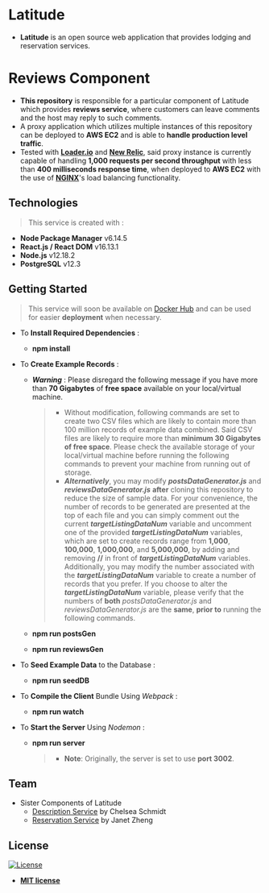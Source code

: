 # Latitude

- **Latitude** is an open source web application that provides lodging and reservation services.

# Reviews Component

- **This repository** is responsible for a particular component of Latitude which provides **reviews service**, where customers can leave comments and the host may reply to such comments.
- A proxy application which utilizes multiple instances of this repository can be deployed to **AWS EC2** and is able to **handle production level traffic**.
 - Tested with <a href="https://loader.io/" target="_blank">**Loader.io**</a> and <a href="https://newrelic.com/" target="_blank">**New Relic**</a>, said proxy instance is currently capable of handling **1,000 requests per second throughput** with less than **400 milliseconds response time**, when deployed to **AWS EC2** with the use of <a href="https://www.nginx.com/" target="_blank">**NGINX**</a>'s load balancing functionality.


## Technologies
> This service is created with :
- **Node Package Manager**    v6.14.5
- **React.js / React DOM**    v16.13.1
- **Node.js**    v12.18.2
- **PostgreSQL**    v12.3


## Getting Started
> This service will soon be available on <a href="https://hub.docker.com/repository/docker/wpark95/" target="_blank">Docker Hub</a> and can be used for easier **deployment** when necessary.

- To **Install Required Dependencies** :
  - **npm install**

- To **Create Example Records** :
  - ***Warning*** : Please disregard the following message if you have more than **70 Gigabytes** of **free space** available on your local/virtual machine.
    > - Without modification, following commands are set to create two CSV files which are likely to contain more than 100 million records of example data combined. Said CSV files are likely to require more than **minimum 30 Gigabytes of free space**. Please check the available storage of your local/virtual machine before running the following commands to prevent your machine from running out of storage.
    > - ***Alternatively***, you may modify ***postsDataGenerator.js*** and ***reviewsDataGenerator.js*** **after** cloning this repository to reduce the size of sample data. For your convenience, the number of records to be generated are presented at the top of each file and you can simply comment out the current ***targetListingDataNum*** variable and uncomment one of the provided ***targetListingDataNum*** variables, which are set to create records range from **1,000**, **100,000**, **1,000,000**, and **5,000,000**, by adding and removing **//** in front of ***targetListingDataNum*** variables. Additionally, you may modify the number associated with the ***targetListingDataNum*** variable to create a number of records that you prefer. If you choose to alter the ***targetListingDataNum*** variable, please verify that the numbers of **both** *postsDataGenerator.js* and *reviewsDataGenerator.js* are the **same**, **prior to** running the following commands.

  - **npm run postsGen**
  - **npm run reviewsGen**

- To **Seed Example Data** to the Database :
  - **npm run seedDB**

- To **Compile the Client** Bundle Using *Webpack* :
  - **npm run watch**

- To **Start the Server** Using *Nodemon* :
  - **npm run server**
    > - **Note**: Originally, the server is set to use **port 3002**.


## Team
- Sister Components of Latitude
  - <a href="https://github.com/Seattle-Explorers/latitude_SDC_chelsea" target="_blank">Description Service</a> by Chelsea Schmidt
  - <a href="https://github.com/Seattle-Explorers/latitude_reservations" target="_blank">Reservation Service</a> by Janet Zheng


## License
[![License](http://img.shields.io/:license-mit-blue.svg?style=flat-square)](http://badges.mit-license.org)

- **[MIT license](http://opensource.org/licenses/mit-license.php)**
